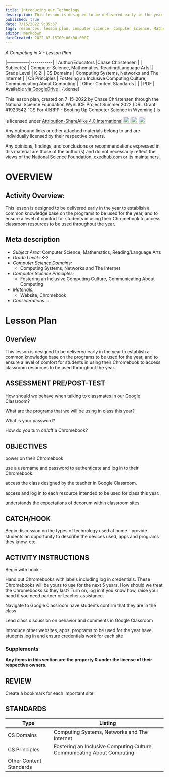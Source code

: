 ```yaml
---
title: Introducing our Technology
description: This lesson is designed to be delivered early in the year to establish a common knowledge base on the programs to be used for the year, and to ensure a level of comfort for students in using their Chromebook to access classroom resources to be used throughout the year.
published: true
date: 7/15/2022 9:35:37
tags: resources, lesson plan, computer science, Computer Science, Mathematics, Reading/Language Arts 
editor: markdown
dateCreated: 2022-07-15T00:00:00.000Z
---
```

*A Computing in X - Lesson Plan*

|-----------|-----------|
| Author/Educators |Chase Christensen |
| Subject(s) | Computer Science, Mathematics, Reading/Language Arts|
| Grade Level | K-2|
| CS Domains | Computing Systems, Networks and The Internet |
| CS Principles | Fostering an Inclusive Computing Culture, Communicating About Computing |
| Other Content Standards |  | 
| PDF | Available [via GoogleDrive]() |
{.dense}






This lesson plan, created on 7-15-2022 by Chase Christensen through the National Science Foundation WySLICE Project Summer 2022 (DRL Grant #1923542 "CS For All:RPP - Booting Up Computer Science in Wyoming.) is  <p xmlns:cc="http://creativecommons.org/ns#" >  is licensed under <a href="http://creativecommons.org/licenses/by-sa/4.0/?ref=chooser-v1" target="_blank" rel="license noopener noreferrer" style="display:inline-block;">Attribution-ShareAlike 4.0 International<img style="height:22px!important;margin-left:3px;vertical-align:text-bottom;" src="https://mirrors.creativecommons.org/presskit/icons/cc.svg?ref=chooser-v1"><img style="height:22px!important;margin-left:3px;vertical-align:text-bottom;" src="https://mirrors.creativecommons.org/presskit/icons/by.svg?ref=chooser-v1"><img style="height:22px!important;margin-left:3px;vertical-align:text-bottom;" src="https://mirrors.creativecommons.org/presskit/icons/sa.svg?ref=chooser-v1"></a></p>


Any outbound links or other attached materials belong to and are individually licensed by their respective owners. 


Any opinions, findings, and conclusions or recommendations expressed in this material are those of the author(s) and do not necessarily reflect the views of the National Science Foundation, cxedhub.com or its maintainers.


# OVERVIEW
## Activity Overview:  
This lesson is designed to be delivered early in the year to establish a common knowledge base on the programs to be used for the year, and to ensure a level of comfort for students in using their Chromebook to access classroom resources to be used throughout the year.
## Meta description
+ *Subject Area:* Computer Science, Mathematics, Reading/Language Arts 
+ *Grade Level :* K-2 
+ *Computer Science Domains:*
   + Computing Systems, Networks and The Internet
+ *Computer Science Principles:*
   + Fostering an Inclusive Computing Culture, Communicating About Computing
+ *Materials:* 
   + Website, Chromebook
+ *Considerations:*
   + 


# Lesson Plan
## Overview
This lesson is designed to be delivered early in the year to establish a common knowledge base on the programs to be used for the year, and to ensure a level of comfort for students in using their Chromebook to access classroom resources to be used throughout the year.
## ASSESSMENT PRE/POST-TEST
How should we behave when talking to classmates in our Google Classroom?


What are the programs that we will be using in class this year?


What is your password?


How do you turn on/off a Chromebook?
## OBJECTIVES
power on their Chromebook.


use a username and password to authenticate and log in to their Chromebook.


access the class designed by the teacher in Google Classroom.


access and log in to each resource intended to be used for class this year.


understands the expectations of decorum within classroom sites.


## CATCH/HOOK
Begin discussion on the types of technology used at home - provide students an opportunity to describe the devices used, apps and programs they know, etc.


## ACTIVITY INSTRUCTIONS
Begin with hook -


Hand out Chromebooks with labels including log in credentials.
     These Chromebooks will be yours to use for the next 5 years.
     How should we treat the Chromebooks so they last?
Turn on, log in if you know how, raise your hand if you need partner or teacher assistance.


Navigate to Google Classroom
     have students confirm that they are in the class


Lead class discussion on behavior and comments in Google Classroom


Introduce other websites, apps, programs to be used for the year
     have students log in and ensure credentials work for each site


### Supplements
**Any items in this section are the property & under the license of their respective owners.**






## REVIEW
Create a bookmark for each important site.
## STANDARDS        
| Type | Listing | 
|-----------|-----------|
| CS Domains  | Computing Systems, Networks and The Internet|
| CS Principles   | Fostering an Inclusive Computing Culture, Communicating About Computing|
| Other Content Standards |   |